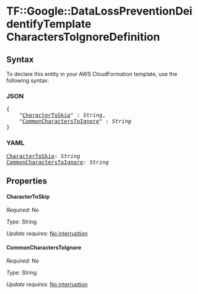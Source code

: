 # TF::Google::DataLossPreventionDeidentifyTemplate CharactersToIgnoreDefinition

## Syntax

To declare this entity in your AWS CloudFormation template, use the following syntax:

### JSON

<pre>
{
    "<a href="#charactertoskip" title="CharacterToSkip">CharacterToSkip</a>" : <i>String</i>,
    "<a href="#commoncharacterstoignore" title="CommonCharactersToIgnore">CommonCharactersToIgnore</a>" : <i>String</i>
}
</pre>

### YAML

<pre>
<a href="#charactertoskip" title="CharacterToSkip">CharacterToSkip</a>: <i>String</i>
<a href="#commoncharacterstoignore" title="CommonCharactersToIgnore">CommonCharactersToIgnore</a>: <i>String</i>
</pre>

## Properties

#### CharacterToSkip

_Required_: No

_Type_: String

_Update requires_: [No interruption](https://docs.aws.amazon.com/AWSCloudFormation/latest/UserGuide/using-cfn-updating-stacks-update-behaviors.html#update-no-interrupt)

#### CommonCharactersToIgnore

_Required_: No

_Type_: String

_Update requires_: [No interruption](https://docs.aws.amazon.com/AWSCloudFormation/latest/UserGuide/using-cfn-updating-stacks-update-behaviors.html#update-no-interrupt)

